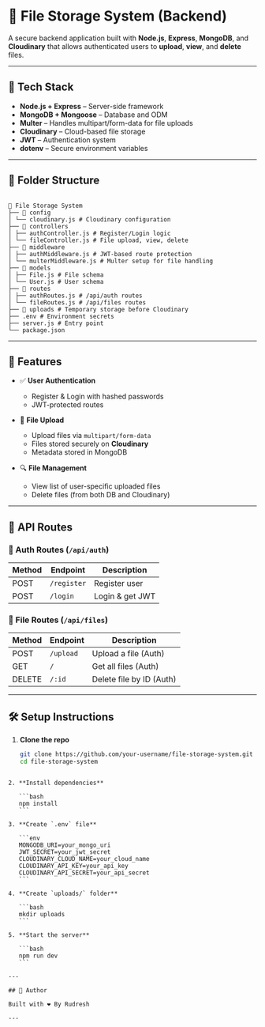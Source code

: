# 📁 File Storage System (Backend)

A secure backend application built with **Node.js**, **Express**, **MongoDB**, and **Cloudinary** that allows authenticated users to **upload**, **view**, and **delete** files.

---

## 🔧 Tech Stack

- **Node.js + Express** – Server-side framework
- **MongoDB + Mongoose** – Database and ODM
- **Multer** – Handles multipart/form-data for file uploads
- **Cloudinary** – Cloud-based file storage
- **JWT** – Authentication system
- **dotenv** – Secure environment variables

---

## 📂 Folder Structure

```

📁 File Storage System
├── 📁 config
│ └── cloudinary.js # Cloudinary configuration
├── 📁 controllers
│ ├── authController.js # Register/Login logic
│ └── fileController.js # File upload, view, delete
├── 📁 middleware
│ ├── authMiddleware.js # JWT-based route protection
│ └── multerMiddleware.js # Multer setup for file handling
├── 📁 models
│ ├── File.js # File schema
│ └── User.js # User schema
├── 📁 routes
│ ├── authRoutes.js # /api/auth routes
│ └── fileRoutes.js # /api/files routes
├── 📁 uploads # Temporary storage before Cloudinary
├── .env # Environment secrets
├── server.js # Entry point
└── package.json

```

---

## 🔐 Features

- ✅ **User Authentication**

  - Register & Login with hashed passwords
  - JWT-protected routes

- 📁 **File Upload**

  - Upload files via `multipart/form-data`
  - Files stored securely on **Cloudinary**
  - Metadata stored in MongoDB

- 🔍 **File Management**
  - View list of user-specific uploaded files
  - Delete files (from both DB and Cloudinary)

---

## 🧪 API Routes

### 👤 Auth Routes (`/api/auth`)

| Method | Endpoint    | Description     |
| ------ | ----------- | --------------- |
| POST   | `/register` | Register user   |
| POST   | `/login`    | Login & get JWT |

### 📁 File Routes (`/api/files`)

| Method | Endpoint  | Description              |
| ------ | --------- | ------------------------ |
| POST   | `/upload` | Upload a file (Auth)     |
| GET    | `/`       | Get all files (Auth)     |
| DELETE | `/:id`    | Delete file by ID (Auth) |

---

## 🛠️ Setup Instructions

1. **Clone the repo**
   ```bash
   git clone https://github.com/your-username/file-storage-system.git
   cd file-storage-system
   ```

````

2. **Install dependencies**

   ```bash
   npm install
   ```

3. **Create `.env` file**

   ```env
   MONGODB_URI=your_mongo_uri
   JWT_SECRET=your_jwt_secret
   CLOUDINARY_CLOUD_NAME=your_cloud_name
   CLOUDINARY_API_KEY=your_api_key
   CLOUDINARY_API_SECRET=your_api_secret
   ```

4. **Create `uploads/` folder**

   ```bash
   mkdir uploads
   ```

5. **Start the server**

   ```bash
   npm run dev
   ```

---

## 🚀 Author

Built with ❤️ By Rudresh

---
````
